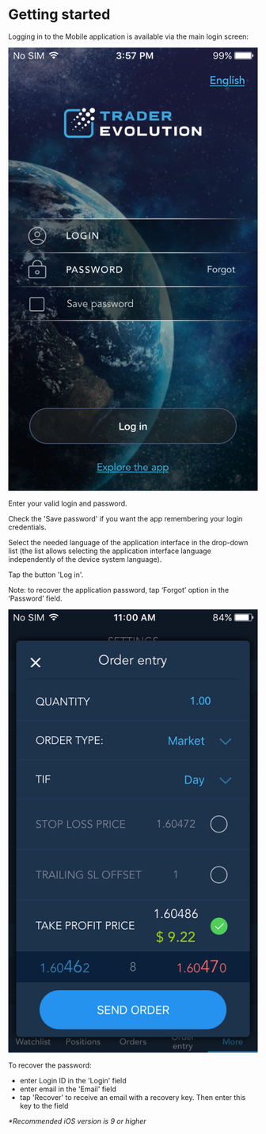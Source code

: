 # Getting started

Logging in to the Mobile application is available via the main login screen:

![](../../../.gitbook/assets/login-ios.png)


Enter your valid login and password.

Check the 'Save password' if you want the app remembering your login credentials.

Select the needed language of the application interface in the drop-down list \(the list allows selecting the application interface language independently of the device system language\).

Tap the button 'Log in'.

Note: to recover the application password, tap ‘Forgot’ option in the ‘Password’ field.

![](../../../.gitbook/assets/2.png)

To recover the password:

* enter Login ID in the 'Login' field
* enter email in the 'Email' field
* tap 'Recover' to receive an email with a recovery key. Then enter this key to the field

_\*Recommended iOS version is 9 or higher_
